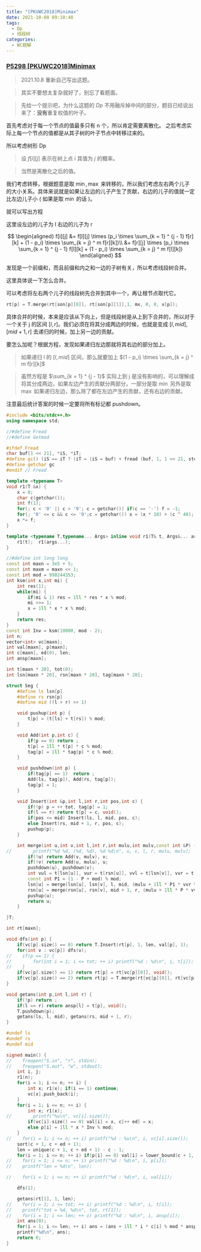 ```yaml
---
title: "[PKUWC2018]Minimax"
date: 2021-10-08 09:10:48
tags:
  - Dp
  - 线段树
categories:
  - WC题解
---
```



### [P5298 [PKUWC2018]Minimax](https://www.luogu.com.cn/problem/P5298)

> $2021.10.8$ 重新自己写出这题。

> 其实不要想太复杂就好了，别忘了看题面。

> 先给一个提示吧，为什么这题的 $Dp$ 不用融斥掉中间的部分，题目已经说出来了：**没有**重复权值的叶子。

首先考虑对于每一个节点的值最多只有 n 个，所以肯定需要离散化。
之后考虑实际上每一个节点的值都是从其子树的叶子节点中转移过来的。

所以考虑树形 Dp
> 设 $f[i][j]$ 表示在树上点 $i$ 其值为 $j$ 的概率。

> 当然是离散化之后的值。

我们考虑转移，根据题意是取 $\min, \max$ 来转移的，所以我们考虑左右两个儿子的大小关系。具体来说就是如果让左边的儿子产生了贡献，右边的儿子的值就一定比左边儿子小 ( 如果是取 $\min$ 的话 )。

就可以写出方程

这里设左边的儿子为 l 右边的儿子为 r

$$
\begin{aligned}
f[i][j] &= f[l][j] \times (p_i \times \sum_{k = 1} ^ {j - 1} f[r][k] + (1 - p_i) \times \sum_{k = j} ^ m f[r][k])\\
 &+ f[r][j] \times (p_i \times \sum_{k = 1} ^ {j - 1} f[l][k] + (1 - p_i) \times \sum_{k = j} ^ m f[l][k])
 \end{aligned}
$$

发现是一个前缀和，而且前缀和内之和一边的子树有关，所以考虑线段树合并。

这里具体说一下怎么合并。

可以考虑将左右两个儿子的线段树先合并到其中一个，再让根节点取代它。

```cpp
rt[p] = T.merge(rt[son[p][0]], rt[son[p][1]],1, mx, 0, 0, v[p]);
```

具体合并的时候，本来是应该从下向上，但是线段树是从上到下合并的，所以对于一个关于 j 的区间 $[l,r]$。我们必须在将其分成两边的时候，也就是变成 $[l,mid], [mid + 1,r]$ 去递归的时候，加上另一边的贡献。

要怎么加呢？根据方程，发现如果递归左边那就将其右边的部分加上。

> 如果递归 l 的 $[l, mid]$ 区间，那么就要加上 $(1 - p_i) \times \sum_{k = j} ^ m f[r][k]$

> 虽然方程是 $\sum_{k = 1} ^ {j - 1}$ 实际上到 j 是没有影响的，可以理解成将其分成两边，如果左边产生的贡献分两部分，一部分是取 $\min$ 另外是取 $\max$ 如果递归左边，那么除了都在左边产生的贡献，还有右边的贡献。

注意最后统计答案的时候一定要将所有标记都 pushdown。

```cpp
#include <bits/stdc++.h>
using namespace std;

//#define Fread
//#define Getmod

#ifdef Fread
char buf[1 << 21], *iS, *iT;
#define gc() (iS == iT ? (iT = (iS = buf) + fread (buf, 1, 1 << 21, stdin), (iS == iT ? EOF : *iS ++)) : *iS ++)
#define getchar gc
#endif // Fread

template <typename T>
void r1(T &x) {
	x = 0;
	char c(getchar());
	int f(1);
	for(; c < '0' || c > '9'; c = getchar()) if(c == '-') f = -1;
	for(; '0' <= c && c <= '9';c = getchar()) x = (x * 10) + (c ^ 48);
	x *= f;
}

template <typename T,typename... Args> inline void r1(T& t, Args&... args) {
    r1(t);  r1(args...);
}

//#define int long long
const int maxn = 3e5 + 5;
const int maxm = maxn << 1;
const int mod = 998244353;
int ksm(int x,int mi) {
    int res(1);
    while(mi) {
        if(mi & 1) res = 1ll * res * x % mod;
        mi >>= 1;
        x = 1ll * x * x % mod;
    }
    return res;
}
const int Inv = ksm(10000, mod - 2);
int n;
vector<int> vc[maxn];
int val[maxn], p[maxn];
int c[maxn], ed(0), len;
int ansp[maxn];

int t[maxn * 20], tot(0);
int lsn[maxn * 20], rsn[maxn * 20], tag[maxn * 20];

struct Seg {
    #define ls lsn[p]
    #define rs rsn[p]
    #define mid ((l + r) >> 1)

    void pushup(int p) {
        t[p] = (t[ls] + t[rs]) % mod;
    }

    void Add(int p,int c) {
        if(p == 0) return ;
        t[p] = 1ll * t[p] * c % mod;
        tag[p] = 1ll * tag[p] * c % mod;
    }

    void pushdown(int p) {
        if(tag[p] == 1)  return ;
        Add(ls, tag[p]), Add(rs, tag[p]);
        tag[p] = 1;
    }

    void Insert(int &p,int l,int r,int pos,int c) {
        if(!p) p = ++ tot, tag[p] = 1;
        if(l == r) return t[p] = c, void();
        if(pos <= mid) Insert(ls, l, mid, pos, c);
        else Insert(rs, mid + 1, r, pos, c);
        pushup(p);
    }

    int merge(int u,int v,int l,int r,int mulu,int mulv,const int &P) {
//        printf("%d %d, (%d, %d), %d %d\n", u, v, l, r, mulu, mulv);
        if(!u) return Add(v, mulv), v;
        if(!v) return Add(u, mulu), u;
        pushdown(u), pushdown(v);
        int vul = t[lsn[u]], vur = t[rsn[u]], vvl = t[lsn[v]], vvr = t[rsn[v]];
        const int P1 = (1 - P + mod) % mod;
        lsn[u] = merge(lsn[u], lsn[v], l, mid, (mulu + 1ll * P1 * vvr % mod) % mod, (mulv + 1ll * P1 * vur % mod) % mod, P);
        rsn[u] = merge(rsn[u], rsn[v], mid + 1, r, (mulu + 1ll * P * vvl % mod) % mod, (mulv + 1ll * P * vul % mod) % mod, P);
        pushup(u);
        return u;
    }

}T;

int rt[maxn];

void dfs(int p) {
    if(vc[p].size() == 0) return T.Insert(rt[p], 1, len, val[p], 1);
    for(int v : vc[p]) dfs(v);
//    if(p == 1) {
//        for(int i = 1; i <= tot; ++ i) printf("%d : %d\n", i, t[i]);
//    }
    if(vc[p].size() == 1) return rt[p] = rt[vc[p][0]], void();
    if(vc[p].size() == 2) return rt[p] = T.merge(rt[vc[p][0]], rt[vc[p][1]], 1, len, 0, 0, ::p[p]), void();
}

void getans(int p,int l,int r) {
    if(!p) return ;
    if(l == r) return ansp[l] = t[p], void();
    T.pushdown(p);
    getans(ls, l, mid), getans(rs, mid + 1, r);
}

#undef ls
#undef rs
#undef mid

signed main() {
//    freopen("S.in", "r", stdin);
//    freopen("S.out", "w", stdout);
    int i, j;
    r1(n);
    for(i = 1; i <= n; ++ i) {
        int x; r1(x); if(i == 1) continue;
        vc[x].push_back(i);
    }
    for(i = 1; i <= n; ++ i) {
        int x; r1(x);
//        printf("%u\n", vc[i].size());
        if(vc[i].size() == 0) val[i] = x, c[++ ed] = x;
        else p[i] = 1ll * x * Inv % mod;
    }
//    for(i = 1; i <= n; ++ i) printf("%d : %u\n", i, vc[i].size());
    sort(c + 1, c + ed + 1);
    len = unique(c + 1, c + ed + 1) - c - 1;
    for(i = 1; i <= n; ++ i) if(p[i] == 0) val[i] = lower_bound(c + 1, c + len + 1, val[i]) - c;
//    for(i = 1; i <= n; ++ i) printf("%d : %d\n", i, p[i]);
//    printf("len = %d\n", len);

//    for(i = 1; i <= n; ++ i) printf("%d : %d\n", i, val[i]);

    dfs(1);

    getans(rt[1], 1, len);
//    for(i = 1; i <= tot; ++ i) printf("%d : %d\n", i, t[i]);
//    printf("tot = %d, %d\n", tot, rt[1]);
//    for(i = 1; i <= len; ++ i) printf("%d : %d\n", i, ansp[i]);
    int ans(0);
    for(i = 1; i <= len; ++ i) ans = (ans + 1ll * i * c[i] % mod * ansp[i] % mod * ansp[i] % mod) % mod;
    printf("%d\n", ans);
	return 0;
}

```


